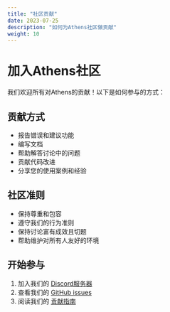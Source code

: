 ```yaml
---
title: "社区贡献"
date: 2023-07-25
description: "如何为Athens社区做贡献"
weight: 10
---
```


# 加入Athens社区

我们欢迎所有对Athens的贡献！以下是如何参与的方式：

## 贡献方式

- 报告错误和建议功能
- 编写文档
- 帮助解答讨论中的问题
- 贡献代码改进
- 分享您的使用案例和经验

## 社区准则

- 保持尊重和包容
- 遵守我们的行为准则
- 保持讨论富有成效且切题
- 帮助维护对所有人友好的环境

## 开始参与

1. 加入我们的 [Discord服务器](https://discord.gg/athens)
2. 查看我们的 [GitHub issues](https://github.com/athensresearch/athens/issues)
3. 阅读我们的 [贡献指南](/contributing/guide)